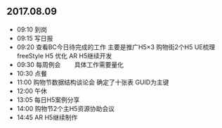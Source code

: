 ## 2017.08.09
* 09:10 到岗
* 09:15 写日报
* 09:20 查看BC今日待完成的工作 主要是推广H5×3 购物街2个H5 UE梳理
        freeStyle H5 优化 AR H5继续开发
* 09:30 每周例会
        具体工作需要量化
* 10:30 点餐
* 11:00 购物节数据结构谈论会 确定了十张表 GUID为主键
* 12:00 午休
* 13:05 每日H5案例分享
* 14:00 购物节2个主H5资源协助会议
* 14:45 AR H5继续制作
         
